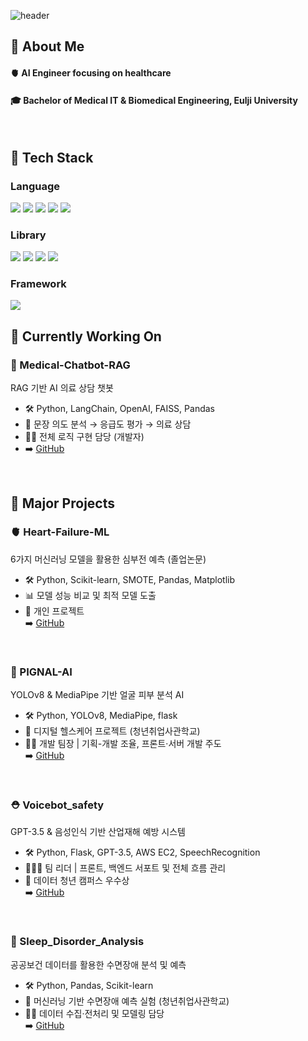 
<!--Header-->
![header](https://capsule-render.vercel.app/api?type=waving&color=gradient&height=250&section=header&text=WIP,%20always%20🐣)

<!--Body-->
## 👀 About Me
#### 🫀 AI Engineer focusing on healthcare
#### 🎓 Bachelor of Medical IT & Biomedical Engineering, Eulji University

<br/>

## 🧱 Tech Stack
### Language
<!--Python-->
<img src="https://img.shields.io/badge/Python-3776AB?style=flat-square&logo=Python&logoColor=white"/> <!-- C --><img src="https://img.shields.io/badge/C-00599C?style=flat-square&logo=c&logoColor=white"/> <!-- R --><img src="https://img.shields.io/badge/R-276DC3?style=flat-square&logo=r&logoColor=white"/> <!--HTML/CSS--><img src="https://img.shields.io/badge/HTML-E34F26?style=flat-square&logo=html5&logoColor=white"/> <img src="https://img.shields.io/badge/CSS-1572B6?style=flat-square&logo=css3&logoColor=white"/>
<br/>

### Library
<!-- Scikit-learn -->
<img src="https://img.shields.io/badge/Scikit--learn-F7931E?style=flat-square&logo=scikit-learn&logoColor=white"/> <!-- Pandas --><img src="https://img.shields.io/badge/Pandas-150458?style=flat-square&logo=pandas&logoColor=white"/> <!-- Numpy --><img src="https://img.shields.io/badge/NumPy-013243?style=flat-square&logo=numpy&logoColor=white"/> <!--OpneAI--><img src="https://img.shields.io/badge/OpenAI-412991?style=flat-square&logo=openai&logoColor=white"/>
<br/>

### Framework
<img src="https://img.shields.io/badge/Flask-000000?style=flat-square&logo=flask&logoColor=white"/>
<br/>

## 🚧 Currently Working On  
### 💬 Medical-Chatbot-RAG
RAG 기반 AI 의료 상담 챗봇
- 🛠 Python, LangChain, OpenAI, FAISS, Pandas
- 🏥 문장 의도 분석 → 응급도 평가 → 의료 상담
- 👩‍💻 전체 로직 구현 담당 (개발자)  
- ➡️ [GitHub](https://github.com/howith29/yaktalk)
<br/>

## 🧩 Major Projects
### 🫀 Heart-Failure-ML  
6가지 머신러닝 모델을 활용한 심부전 예측 (졸업논문)
- 🛠 Python, Scikit-learn, SMOTE, Pandas, Matplotlib  
- 📊 모델 성능 비교 및 최적 모델 도출
- 👤 개인 프로젝트  
➡️ [GitHub](https://github.com/howith29/Heart_Failure_Prediction)
<br/>

### 🔬 PIGNAL-AI    
YOLOv8 & MediaPipe 기반 얼굴 피부 분석 AI 
- 🛠 Python, YOLOv8, MediaPipe, flask
- 📌 디지털 헬스케어 프로젝트 (청년취업사관학교)
- 👩‍💻 개발 팀장 | 기획-개발 조율, 프론트·서버 개발 주도  
➡️ [GitHub](https://github.com/NIS-co-create/acne-CV)
<br/>

### ⛑️ Voicebot_safety 
GPT-3.5 & 음성인식 기반 산업재해 예방 시스템
- 🛠 Python, Flask, GPT-3.5, AWS EC2, SpeechRecognition
- 👨‍👩‍👧 팀 리더 | 프론트, 백엔드 서포트 및 전체 흐름 관리  
- 🏅 데이터 청년 캠퍼스 우수상  
➡️ [GitHub](https://github.com/howith29/Emergpt-Voice-Bot.git)
<br/>

### 🌃 Sleep_Disorder_Analysis  
공공보건 데이터를 활용한 수면장애 분석 및 예측
- 🛠 Python, Pandas, Scikit-learn 
- 🧪 머신러닝 기반 수면장애 예측 실험 (청년취업사관학교)
- 👩‍💻 데이터 수집·전처리 및 모델링 담당  
➡️ [GitHub](https://github.com/howith29/Urban_Sleep_disorder_Analysis)



